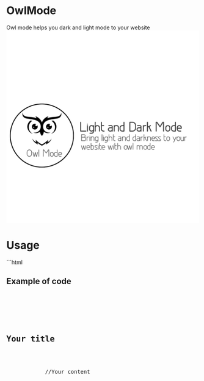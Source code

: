 # OwlMode
Owl mode helps you  dark and light mode to your website
<img src="20230726_231001.jpg"/>
<h1>Usage</h1>
```html
<h2>Example of code</h2>

<pre>
    <div class="container">
        <div class="block two first">
            <h2>Your title</h2>
            <div class="wrap">
            //Your content
            </div>
        </div>
    </div>
</pre>
```
